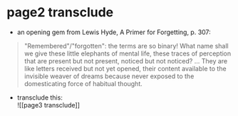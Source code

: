 # page2 transclude

- an opening gem from Lewis Hyde, A Primer for Forgetting, p. 307:    
> "Remembered"/"forgotten": the terms are so binary! What name shall we give these little elephants of mental life, these traces of perception that are present but not present, noticed but not noticed? ... They are like letters received but not yet opened, their content available to the invisible weaver of dreams because never exposed to the domesticating force of habitual thought.

- transclude this:  
![[page3 transclude]]  